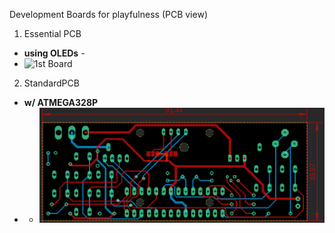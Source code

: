 Development Boards for playfulness (PCB view)
1.  Essential PCB
  - **using OLEDs** -
  - ![1st Board](./firstBoard.png)
2.  StandardPCB
  - **w/ ATMEGA328P**
  -  - ![2nd Board](./wATMEGA328P.png)
